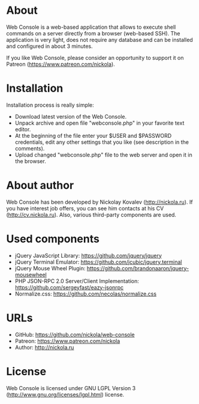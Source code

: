 # About

Web Console is a web-based application that allows to execute shell commands on a server directly from a browser (web-based SSH).
The application is very light, does not require any database and can be installed and configured in about 3 minutes.

If you like Web Console, please consider an opportunity to support it on Patreon (https://www.patreon.com/nickola).

# Installation

Installation process is really simple:

  - Download latest version of the Web Console.
  - Unpack archive and open file "webconsole.php" in your favorite text editor.
  - At the beginning of the file enter your $USER and $PASSWORD credentials, edit any other settings that you like (see description in the comments).
  - Upload changed "webconsole.php" file to the web server and open it in the browser.

# About author

Web Console has been developed by Nickolay Kovalev (http://nickola.ru).
If you have interest job offers, you can see him contacts at his CV (http://cv.nickola.ru).
Also, various third-party components are used.

# Used components

  - jQuery JavaScript Library: https://github.com/jquery/jquery
  - jQuery Terminal Emulator: https://github.com/jcubic/jquery.terminal
  - jQuery Mouse Wheel Plugin: https://github.com/brandonaaron/jquery-mousewheel
  - PHP JSON-RPC 2.0 Server/Client Implementation: https://github.com/sergeyfast/eazy-jsonrpc
  - Normalize.css: https://github.com/necolas/normalize.css

# URLs

 - GitHub: https://github.com/nickola/web-console
 - Patreon: https://www.patreon.com/nickola
 - Author: http://nickola.ru

# License

Web Console is licensed under GNU LGPL Version 3 (http://www.gnu.org/licenses/lgpl.html) license.
